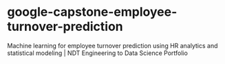 # google-capstone-employee-turnover-prediction
Machine learning for employee turnover prediction using HR analytics and statistical modeling | NDT Engineering to Data Science Portfolio
